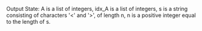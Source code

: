 Output State: A is a list of integers, idx_A is a list of integers, s is a string consisting of characters '<' and '>', of length n, n is a positive integer equal to the length of s.